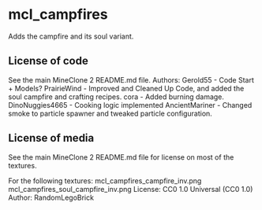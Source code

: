 mcl_campfires
===============
Adds the campfire and its soul variant.

License of code
---------------
See the main MineClone 2 README.md file.
Authors:
Gerold55 - Code Start + Models?
PrairieWind - Improved and Cleaned Up Code, and added the soul campfire and crafting recipes.
cora - Added burning damage.
DinoNuggies4665 - Cooking logic implemented
AncientMariner - Changed smoke to particle spawner and tweaked particle configuration.

License of media
----------------
See the main MineClone 2 README.md file for license on most of the textures.

For the following textures:
mcl_campfires_campfire_inv.png
mcl_campfires_soul_campfire_inv.png
License: CC0 1.0 Universal (CC0 1.0)
Author: RandomLegoBrick
